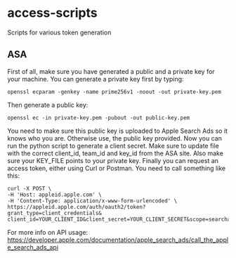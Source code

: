 # access-scripts
Scripts for various token generation

## ASA
First of all, make sure you have generated a public and a private key for your machine. You can generate a private key first by typing:
```
openssl ecparam -genkey -name prime256v1 -noout -out private-key.pem
```
Then generate a public key:
```
openssl ec -in private-key.pem -pubout -out public-key.pem
```
You need to make sure this public key is uploaded to Apple Search Ads so it knows who you are. Otherwise use, the public key provided.
Now you can run the python script to generate a client secret. Make sure to update file with the correct client_id, team_id and key_id from the ASA site. Also make sure your KEY_FILE points to your private key.
Finally you can request an access token, either using Curl or Postman. You need to call something like this:
```
curl -X POST \
-H 'Host: appleid.apple.com' \
-H 'Content-Type: application/x-www-form-urlencoded' \
https://appleid.apple.com/auth/oauth2/token?grant_type=client_credentials&
client_id=YOUR_CLIENT_ID&client_secret=YOUR_CLIENT_SECRET&scope=searchadsorg
```
For more info on API usage: https://developer.apple.com/documentation/apple_search_ads/call_the_apple_search_ads_api
